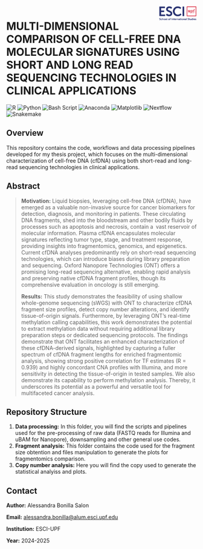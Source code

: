 <img align="right" width="100" src="img/esci-logo.png" width="100px" />

# MULTI-DIMENSIONAL COMPARISON OF CELL-FREE DNA MOLECULAR SIGNATURES USING SHORT AND LONG READ SEQUENCING TECHNOLOGIES IN CLINICAL APPLICATIONS

![R](https://img.shields.io/badge/r-%23276DC3.svg?style=for-the-badge&logo=r&logoColor=white) ![Python](https://img.shields.io/badge/python-3670A0?style=for-the-badge&logo=python&logoColor=ffdd54) ![Bash Script](https://img.shields.io/badge/bash_script-%23121011.svg?style=for-the-badge&logo=gnu-bash&logoColor=white) ![Anaconda](https://img.shields.io/badge/Anaconda-%2344A833.svg?style=for-the-badge&logo=anaconda&logoColor=white) ![Matplotlib](https://img.shields.io/badge/Matplotlib-%23ffffff.svg?style=for-the-badge&logo=Matplotlib&logoColor=black) 
![Nextflow](https://img.shields.io/badge/Nextflow-%23007ACC.svg?style=for-the-badge&logo=nextflow&logoColor=white) ![Snakemake](https://img.shields.io/badge/Snakemake-%23E6943B.svg?style=for-the-badge&logo=snakemake&logoColor=white)



## Overview

This repository contains the code, workflows and data processing pipelines developed for my thesis project, which focuses on the multi-dimensional characterization of cell-free DNA (cfDNA) using both short-read and long-read sequencing technologies in clinical applications. 

## Abstract

>  **Motivation:** Liquid biopsies, leveraging cell-free DNA (cfDNA), have emerged as a valuable non-invasive source for cancer biomarkers for detection, diagnosis, and monitoring in patients. These circulating DNA fragments, shed into the bloodstream and other bodily fluids by processes such as apoptosis and necrosis, contain a vast reservoir of molecular information. Plasma cfDNA encapsulates molecular signatures reflecting tumor type, stage, and treatment response, providing insights into fragmentomics, genomics, and epigenetics. Current cfDNA analyses predominantly rely on short-read sequencing technologies, which can introduce biases during library preparation and sequencing. Oxford Nanopore Technologies (ONT) offers a promising long-read sequencing alternative, enabling rapid analysis and preserving native cfDNA fragment profiles, though its comprehensive evaluation in oncology is still emerging.
> 
>  **Results:** This study demonstrates the feasibility of using shallow whole-genome sequencing (sWGS) with ONT to characterize cfDNA fragment size profiles, detect copy number alterations, and identify tissue-of-origin signals. Furthermore, by leveraging ONT’s real-time methylation calling capabilities, this work demonstrates the potential to extract methylation data without requiring additional library preparation steps or dedicated sequencing protocols. The findings demonstrate that ONT facilitates an enhanced characterization of these cfDNA-derived signals, highlighted by capturing a fuller spectrum of cfDNA fragment lengths for enriched fragmentomic analysis, showing strong positive correlation for TF estimates (R = 0.939) and highly concordant CNA profiles with Illumina, and more sensitivity in detecting the tissue-of-origin in tested samples. We also demonstrate its capability to perform methylation analysis. Thereby, it underscores its potential as a powerful and versatile tool for multifaceted cancer analysis.


## Repository Structure
1. **Data processing:** In this folder, you will find the scripts and pipelines used for the pre-processing of raw data (FASTQ reads for Illumina and uBAM for Nanopore), downsampling and other general use codes.
3. **Fragment analysis:** This folder contains the code used for the fragment size obtention and files manipulation to generate the plots for fragmentomics comparison.
4. **Copy number analysis:** Here you will find the copy used to generate the statistical analyiss and plots.

## Contact
**Author:** Alessandra Bonilla Salon

**Email:** alessandra.bonilla@alum.esci.upf.edu

**Institution:** ESCI-UPF

**Year:** 2024-2025


